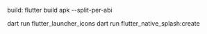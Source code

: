 build:
flutter build apk --split-per-abi

dart run flutter_launcher_icons
dart run flutter_native_splash:create